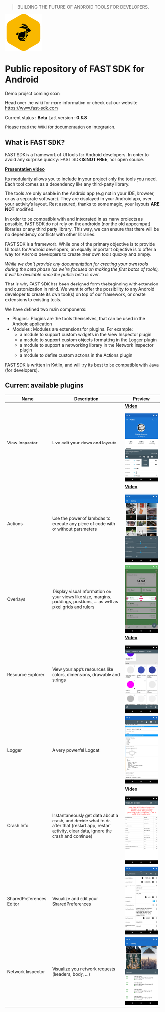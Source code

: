 > BUILDING THE FUTURE OF ANDROID TOOLS FOR DEVELOPERS.

![Logo](./assets/images/fast_logo.png)

# Public repository of FAST SDK for Android

Demo project coming soon

Head over the wiki for more information or check out our website https://www.fast-sdk.com

Current status : **Beta**
Last version : **0.8.8**

Please read the [Wiki](https://github.com/ToolsForDevs/FAST-SDK-Android/wiki/First-steps) for documentation on integration.

## What is FAST SDK?
FAST SDK is a framework of UI tools for Android developers. In order to avoid any surprise quickly: FAST SDK **IS NOT FREE**, nor open source.

**[Presentation video](https://www.youtube.com/watch?v=d_KzA5wDB10)**

Its modularity allows you to include in your project only the tools you need. Each tool comes as a dependency like any third-party library.

The tools are only usable in the Android app (e.g not in your IDE, browser, or as a separate software). They are displayed in your Android app, over your activity’s layout. Rest assured, thanks to some magic, your layouts **ARE NOT** modified.

In order to be compatible with and integrated in as many projects as possible, FAST SDK do not rely on the androidx (nor the old appcompat) libraries or any third party library. This way, we can ensure that there will be no dependency conflicts with other libraries.

FAST SDK is a framework. While one of the primary objective is to provide UI tools for Android developers, an equally important objective is to offer a way for Android developers to create their own tools quickly and simply.

*While we don’t provide any documentation for creating your own tools during the beta phase (as we’re focused on making the first batch of tools), it will be available once the public beta is over.*

That is why FAST SDK has been designed form thebeginning with extension and customization in mind. We want to offer the possibility to any Android developer to create its own tool(s) on top of our framework, or create extensions to existing tools.

We have defined two main components:
* Plugins : Plugins are the tools themselves, that can be used in the Android application
* Modules : Modules are extensions for plugins. For example:
  * a module to support custom widgets in the View Inspector plugin
  * a module to support custom objects formatting in the Logger plugin
  * a module to support a networking library in the Network Inspector plugin
  * a module to define custom actions in the Actions plugin

FAST SDK is written in Kotlin, and will try its best to be compatible with Java (for developers).


## Current available plugins
Name | Description | Preview
---- | ----------- | -------
View Inspector | Live edit your views and layouts | **[Video](https://www.youtube.com/watch?v=urumZQpa83I)**<br/><br/>  ![screenshot](./assets/images/view_inspector.jpg)
Actions |Use the power of lambdas to execute any piece of code with or without parameters | **[Video](https://www.youtube.com/watch?v=F962GEgVUOY)**<br/><br/> ![screenshot](./assets/images/actions.jpg)
Overlays | Display visual information on your views like size, margins, paddings, positions, ... as well as pixel grids and rulers | ![screenshot](./assets/images/overlay.jpg)
Resource Explorer | View your app’s resources like colors, dimensions, drawable and strings | **[Video](https://www.youtube.com/watch?v=8geHl8vYMFM)**<br/><br/> ![screenshot](./assets/images/resource_explorer.jpg)
Logger | A very powerful Logcat | ![screenshot](./assets/images/logger.jpg)
Crash Info | Instantaneously get data about a crash, and decide what to do after that (restart app, restart activity, clear data, ignore the crash and continue) | **[Video](https://www.youtube.com/watch?v=zYuKsefqR7U)**<br/><br/> ![screenshot](./assets/images/crash_info.png)
SharedPreferences Editor | Visualize and edit your SharedPreferences | ![screenshot](./assets/images/shared_preferences.jpg)
Network Inspector | Visualize you network requests (headers, body, ...) | ![screenshot](./assets/images/network_inspector.jpg)


